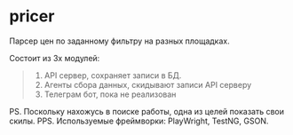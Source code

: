 # pricer

Парсер цен по заданному фильтру на разных площадках.

Состоит из 3х модулей:
> 1. API сервер, сохраняет записи в БД.
> 2. Агенты сбора данных, скидывают записи API серверу
> 3. Телеграм бот, пока не реализован


PS. Поскольку нахожусь в поиске работы, одна из целей показать свои скилы.
PPS. Используемые фреймворки: PlayWright, TestNG, GSON.
